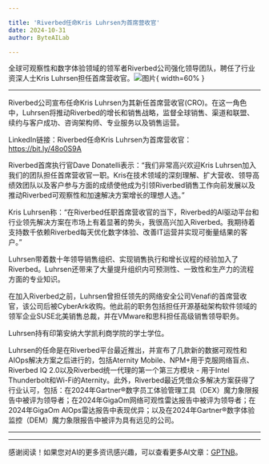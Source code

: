 ```yaml
---

title: 'Riverbed任命Kris Luhrsen为首席营收官'
date: 2024-10-31
author: ByteAILab

---
```


全球可观察性和数字体验领域的领军者Riverbed公司强化领导团队，聘任了行业资深人士Kris Luhrsen担任首席营收官。![图片](https://ai-techpark.com/wp-content/uploads/2024/10/Riverbed-960x540.jpg){ width=60% }

---


Riverbed公司宣布任命Kris Luhrsen为其新任首席营收官(CRO)。在这一角色中，Luhrsen将推动Riverbed的增长和销售战略，监督全球销售、渠道和联盟、续约与客户成功、咨询架构师、专业服务以及销售运营。

LinkedIn链接：Riverbed任命Kris Luhrsen为首席营收官：https://bit.ly/48o0S9A

Riverbed首席执行官Dave Donatelli表示：“我们非常高兴欢迎Kris Luhrsen加入我们的团队担任首席营收官一职。Kris在技术领域的深刻理解、扩大营收、领导高绩效团队以及客户参与方面的成绩使他成为引领Riverbed销售工作向前发展以及推动Riverbed可观察性和加速解决方案增长的理想人选。”

Kris Luhrsen称：“在Riverbed任职首席营收官的当下，Riverbed的AI驱动平台和行业领先解决方案在市场上有着显著的势头，我很高兴加入Riverbed。我期待着支持数千依赖Riverbed每天优化数字体验、改善IT运营并实现可衡量结果的客户。”

Luhrsen带着数十年领导销售组织、实现销售执行和增长议程的经验加入了Riverbed。Luhrsen还带来了大量提升组织内可预测性、一致性和生产力的流程方面的专业知识。

在加入Riverbed之前，Luhrsen曾担任领先的网络安全公司Venafi的首席营收官，该公司后被CyberArk收购。他此前的职务包括担任开源基础架构软件领域的领军企业SUSE北美销售总裁，并在VMware和思科担任高级销售领导职务。

Luhrsen持有印第安纳大学凯利商学院的学士学位。

Luhrsen的任命是在Riverbed平台最近推出，并宣布了几款新的数据可观性和AIOps解决方案之后进行的，包括Aternity Mobile、NPM+用于克服网络盲点、Riverbed IQ 2.0以及Riverbed统一代理的第一个第三方模块 - 用于Intel Thunderbolt和Wi-Fi的Aternity。此外，Riverbed最近凭借众多解决方案获得了行业认可，包括：在2024年Gartner®数字员工体验管理工具（DEX）魔力象限报告中被评为领导者；在2024年GigaOm网络可观性雷达报告中被评为领导者；在2024年GigaOm AIOps雷达报告中表现优异；以及在2024年Gartner®数字体验监控（DEM）魔力象限报告中被评为具有远见的公司。

---
---
感谢阅读！如果您对AI的更多资讯感兴趣，可以查看更多AI文章：[GPTNB](https://gptnb.com)。